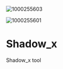 ![1000255603](https://github.com/user-attachments/assets/9b6dca8e-7230-43f2-a025-ee7c481a28f6)

![1000255601](https://github.com/user-attachments/assets/101aa968-31b6-43e8-ba8d-f45f1e978082)
# Shadow_x
  Shadow_x tool
